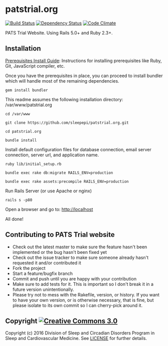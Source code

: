 # patstrial.org

[![Build Status](https://travis-ci.org/sleepepi/patstrial.org.svg?branch=master)](https://travis-ci.org/sleepepi/patstrial.org)
[![Dependency Status](https://gemnasium.com/sleepepi/patstrial.org.svg)](https://gemnasium.com/sleepepi/patstrial.org)
[![Code Climate](https://codeclimate.com/github/sleepepi/patstrial.org/badges/gpa.svg)](https://codeclimate.com/github/sleepepi/patstrial.org)

PATS Trial Website. Using Rails 5.0+ and Ruby 2.3+.

## Installation

[Prerequisites Install Guide](https://github.com/remomueller/documentation): Instructions for installing prerequisites like Ruby, Git, JavaScript compiler, etc.

Once you have the prerequisites in place, you can proceed to install bundler which will handle most of the remaining dependencies.

```
gem install bundler
```

This readme assumes the following installation directory: /var/www/patstrial.org

```
cd /var/www

git clone https://github.com/sleepepi/patstrial.org.git

cd patstrial.org

bundle install
```

Install default configuration files for database connection, email server connection, server url, and application name.

```
ruby lib/initial_setup.rb

bundle exec rake db:migrate RAILS_ENV=production

bundle exec rake assets:precompile RAILS_ENV=production
```

Run Rails Server (or use Apache or nginx)

```
rails s -p80
```

Open a browser and go to: [http://localhost](http://localhost)

All done!

## Contributing to PATS Trial website

- Check out the latest master to make sure the feature hasn't been implemented or the bug hasn't been fixed yet
- Check out the issue tracker to make sure someone already hasn't requested it and/or contributed it
- Fork the project
- Start a feature/bugfix branch
- Commit and push until you are happy with your contribution
- Make sure to add tests for it. This is important so I don't break it in a future version unintentionally.
- Please try not to mess with the Rakefile, version, or history. If you want to have your own version, or is otherwise necessary, that is fine, but please isolate to its own commit so I can cherry-pick around it.

## Copyright [![Creative Commons 3.0](http://i.creativecommons.org/l/by-nc-sa/3.0/80x15.png)](http://creativecommons.org/licenses/by-nc-sa/3.0)

Copyright (c) 2016 Division of Sleep and Circadian Disorders Program in Sleep and Cardiovascular Medicine. See [LICENSE](https://github.com/sleepepi/patstrial.org/blob/master/LICENSE) for further details.
